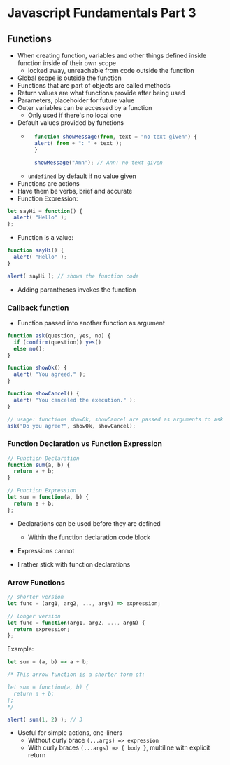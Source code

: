 # Javascript Fundamentals Part 3

## Functions
* When creating function, variables and other things defined inside function inside of their own scope
    * locked away, unreachable from code outside the function
* Global scope is outside the function
* Functions that are part of objects are called methods
* Return values are what functions provide after being used
* Parameters, placeholder for future value
* Outer variables can be accessed by a function
    * Only used if there's no local one
* Default values provided by functions
    * ```javascript
        function showMessage(from, text = "no text given") {
        alert( from + ": " + text );
        }

        showMessage("Ann"); // Ann: no text given

      ```
    * `undefined` by default if no value given
* Functions are actions
* Have them be verbs, brief and accurate
* Function Expression:
```javascript
let sayHi = function() {
  alert( "Hello" );
};
```
* Function is a value:
```javascript
function sayHi() {
  alert( "Hello" );
}

alert( sayHi ); // shows the function code
```
* Adding parantheses invokes the function

### Callback function
* Function passed into another function as argument
```javascript
function ask(question, yes, no) {
  if (confirm(question)) yes()
  else no();
}

function showOk() {
  alert( "You agreed." );
}

function showCancel() {
  alert( "You canceled the execution." );
}

// usage: functions showOk, showCancel are passed as arguments to ask
ask("Do you agree?", showOk, showCancel);
```

### Function Declaration vs Function Expression
```javascript
// Function Declaration
function sum(a, b) {
  return a + b;
}

// Function Expression
let sum = function(a, b) {
  return a + b;
};
```
* Declarations can be used before they are defined
    * Within the function declaration code block
* Expressions cannot

* I rather stick with function declarations

### Arrow Functions
```javascript
// shorter version
let func = (arg1, arg2, ..., argN) => expression;

// longer version
let func = function(arg1, arg2, ..., argN) {
  return expression;
};
```
Example:
```javascript
let sum = (a, b) => a + b;

/* This arrow function is a shorter form of:

let sum = function(a, b) {
  return a + b;
};
*/

alert( sum(1, 2) ); // 3
```
* Useful for simple actions, one-liners
    * Without curly brace `(...args) => expression`
    * With curly braces `(...args) => { body }`, multiline with explicit return
